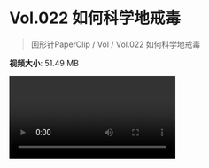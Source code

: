 # Vol.022 如何科学地戒毒

> 回形针PaperClip / Vol / Vol.022 如何科学地戒毒

**视频大小**: 51.49 MB

<div class="video"><video src="https://file.hsyhx.top/video/PaperClip/Vol/022.mp4" controls preload>🤔 您的浏览器不支持 video 标签</video></div>